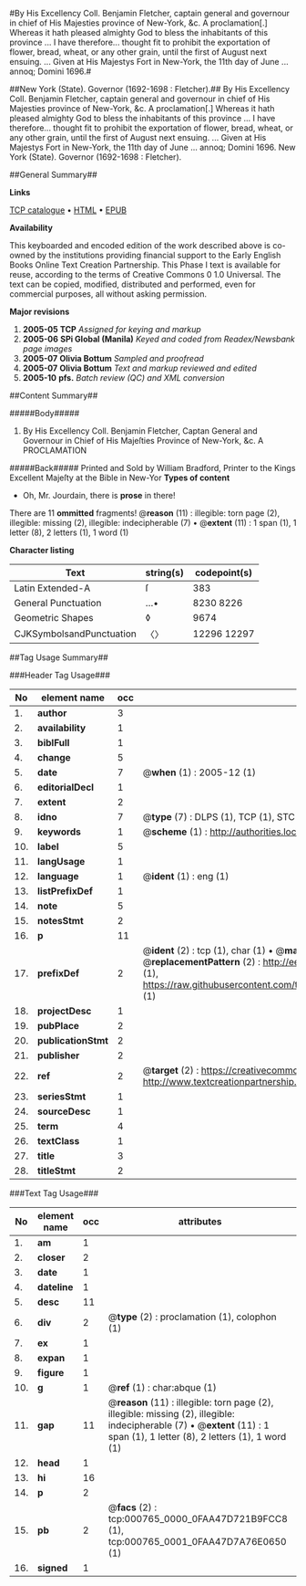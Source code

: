 #By His Excellency Coll. Benjamin Fletcher, captain general and governour in chief of His Majesties province of New-York, &c. A proclamation[.] Whereas it hath pleased almighty God to bless the inhabitants of this province ... I have therefore... thought fit to prohibit the exportation of flower, bread, wheat, or any other grain, until the first of August next ensuing. ... Given at His Majestys Fort in New-York, the 11th day of June ... annoq; Domini 1696.#

##New York (State). Governor (1692-1698 : Fletcher).##
By His Excellency Coll. Benjamin Fletcher, captain general and governour in chief of His Majesties province of New-York, &c. A proclamation[.] Whereas it hath pleased almighty God to bless the inhabitants of this province ... I have therefore... thought fit to prohibit the exportation of flower, bread, wheat, or any other grain, until the first of August next ensuing. ... Given at His Majestys Fort in New-York, the 11th day of June ... annoq; Domini 1696.
New York (State). Governor (1692-1698 : Fletcher).

##General Summary##

**Links**

[TCP catalogue](http://www.ota.ox.ac.uk/tcp/)  • 
[HTML](http://tei.it.ox.ac.uk/tcp/Texts-HTML/free/N00/N00629.html)  • 
[EPUB](http://tei.it.ox.ac.uk/tcp/Texts-EPUB/free/N00/N00629.epub)

**Availability**

This keyboarded and encoded edition of the
	       work described above is co-owned by the institutions
	       providing financial support to the Early English Books
	       Online Text Creation Partnership. This Phase I text is
	       available for reuse, according to the terms of Creative
	       Commons 0 1.0 Universal. The text can be copied,
	       modified, distributed and performed, even for
	       commercial purposes, all without asking permission.

**Major revisions**

1. __2005-05__ __TCP__ *Assigned for keying and markup*
1. __2005-06__ __SPi Global (Manila)__ *Keyed and coded from Readex/Newsbank page images*
1. __2005-07__ __Olivia Bottum__ *Sampled and proofread*
1. __2005-07__ __Olivia Bottum__ *Text and markup reviewed and edited*
1. __2005-10__ __pfs.__ *Batch review (QC) and XML conversion*

##Content Summary##

#####Body#####

1.  By His Excellency Coll. Benjamin Fletcher, Captan General and Governour in Chief of His Majeſties Province of New-York, &c. A PROCLAMATION

#####Back#####
Printed and Sold by William Bradford, Printer to the Kings Excellent Majeſty at the Bible in New-Yor
**Types of content**

  * Oh, Mr. Jourdain, there is **prose** in there!

There are 11 **ommitted** fragments! 
 @__reason__ (11) : illegible: torn page (2), illegible: missing (2), illegible: indecipherable (7)  •  @__extent__ (11) : 1 span (1), 1 letter (8), 2 letters (1), 1 word (1)

**Character listing**


|Text|string(s)|codepoint(s)|
|---|---|---|
|Latin Extended-A|ſ|383|
|General Punctuation|…•|8230 8226|
|Geometric Shapes|◊|9674|
|CJKSymbolsandPunctuation|〈〉|12296 12297|

##Tag Usage Summary##

###Header Tag Usage###

|No|element name|occ|attributes|
|---|---|---|---|
|1.|__author__|3||
|2.|__availability__|1||
|3.|__biblFull__|1||
|4.|__change__|5||
|5.|__date__|7| @__when__ (1) : 2005-12 (1)|
|6.|__editorialDecl__|1||
|7.|__extent__|2||
|8.|__idno__|7| @__type__ (7) : DLPS (1), TCP (1), STC (2), NOTIS (1), IMAGE-SET (1), EVANS-CITATION (1)|
|9.|__keywords__|1| @__scheme__ (1) : http://authorities.loc.gov/ (1)|
|10.|__label__|5||
|11.|__langUsage__|1||
|12.|__language__|1| @__ident__ (1) : eng (1)|
|13.|__listPrefixDef__|1||
|14.|__note__|5||
|15.|__notesStmt__|2||
|16.|__p__|11||
|17.|__prefixDef__|2| @__ident__ (2) : tcp (1), char (1)  •  @__matchPattern__ (2) : ([0-9\-]+):([0-9IVX]+) (1), (.+) (1)  •  @__replacementPattern__ (2) : http://eebo.chadwyck.com/downloadtiff?vid=$1&page=$2 (1), https://raw.githubusercontent.com/textcreationpartnership/Texts/master/tcpchars.xml#$1 (1)|
|18.|__projectDesc__|1||
|19.|__pubPlace__|2||
|20.|__publicationStmt__|2||
|21.|__publisher__|2||
|22.|__ref__|2| @__target__ (2) : https://creativecommons.org/publicdomain/zero/1.0/ (1), http://www.textcreationpartnership.org/docs/. (1)|
|23.|__seriesStmt__|1||
|24.|__sourceDesc__|1||
|25.|__term__|4||
|26.|__textClass__|1||
|27.|__title__|3||
|28.|__titleStmt__|2||


###Text Tag Usage###

|No|element name|occ|attributes|
|---|---|---|---|
|1.|__am__|1||
|2.|__closer__|2||
|3.|__date__|1||
|4.|__dateline__|1||
|5.|__desc__|11||
|6.|__div__|2| @__type__ (2) : proclamation (1), colophon (1)|
|7.|__ex__|1||
|8.|__expan__|1||
|9.|__figure__|1||
|10.|__g__|1| @__ref__ (1) : char:abque (1)|
|11.|__gap__|11| @__reason__ (11) : illegible: torn page (2), illegible: missing (2), illegible: indecipherable (7)  •  @__extent__ (11) : 1 span (1), 1 letter (8), 2 letters (1), 1 word (1)|
|12.|__head__|1||
|13.|__hi__|16||
|14.|__p__|2||
|15.|__pb__|2| @__facs__ (2) : tcp:000765_0000_0FAA47D721B9FCC8 (1), tcp:000765_0001_0FAA47D7A76E0650 (1)|
|16.|__signed__|1||
